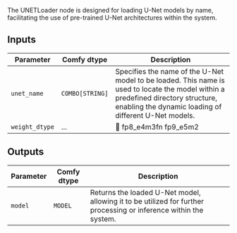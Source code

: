
The UNETLoader node is designed for loading U-Net models by name, facilitating the use of pre-trained U-Net architectures within the system.

## Inputs

| Parameter   | Comfy dtype  | Description |
|-------------|--------------|-------------|
| `unet_name` | `COMBO[STRING]` | Specifies the name of the U-Net model to be loaded. This name is used to locate the model within a predefined directory structure, enabling the dynamic loading of different U-Net models. |
| `weight_dtype` | ... | 🚧  fp8_e4m3fn fp9_e5m2  |

## Outputs

| Parameter | Comfy dtype | Description |
|-----------|-------------|-------------|
| `model`   | `MODEL`     | Returns the loaded U-Net model, allowing it to be utilized for further processing or inference within the system. |
